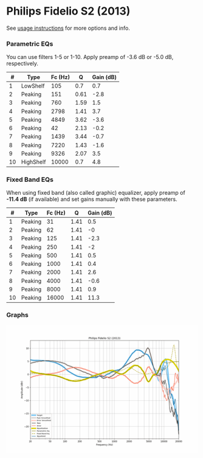 # Philips Fidelio S2 (2013)
See [usage instructions](https://github.com/jaakkopasanen/AutoEq#usage) for more options and info.

### Parametric EQs
You can use filters 1-5 or 1-10. Apply preamp of -3.6 dB or -5.0 dB, respectively.

|   # | Type      |   Fc (Hz) |    Q |   Gain (dB) |
|-----|-----------|-----------|------|-------------|
|   1 | LowShelf  |       105 | 0.7  |         0.7 |
|   2 | Peaking   |       151 | 0.61 |        -2.8 |
|   3 | Peaking   |       760 | 1.59 |         1.5 |
|   4 | Peaking   |      2798 | 1.41 |         3.7 |
|   5 | Peaking   |      4849 | 3.62 |        -3.6 |
|   6 | Peaking   |        42 | 2.13 |        -0.2 |
|   7 | Peaking   |      1439 | 3.44 |        -0.7 |
|   8 | Peaking   |      7220 | 1.43 |        -1.6 |
|   9 | Peaking   |      9326 | 2.07 |         3.5 |
|  10 | HighShelf |     10000 | 0.7  |         4.8 |

### Fixed Band EQs
When using fixed band (also called graphic) equalizer, apply preamp of **-11.4 dB** (if available) and set gains manually with these parameters.

|   # | Type    |   Fc (Hz) |    Q |   Gain (dB) |
|-----|---------|-----------|------|-------------|
|   1 | Peaking |        31 | 1.41 |         0.5 |
|   2 | Peaking |        62 | 1.41 |        -0   |
|   3 | Peaking |       125 | 1.41 |        -2.3 |
|   4 | Peaking |       250 | 1.41 |        -2   |
|   5 | Peaking |       500 | 1.41 |         0.5 |
|   6 | Peaking |      1000 | 1.41 |         0.4 |
|   7 | Peaking |      2000 | 1.41 |         2.6 |
|   8 | Peaking |      4000 | 1.41 |        -0.6 |
|   9 | Peaking |      8000 | 1.41 |         0.9 |
|  10 | Peaking |     16000 | 1.41 |        11.3 |

### Graphs
![](./Philips%20Fidelio%20S2%20(2013).png)
